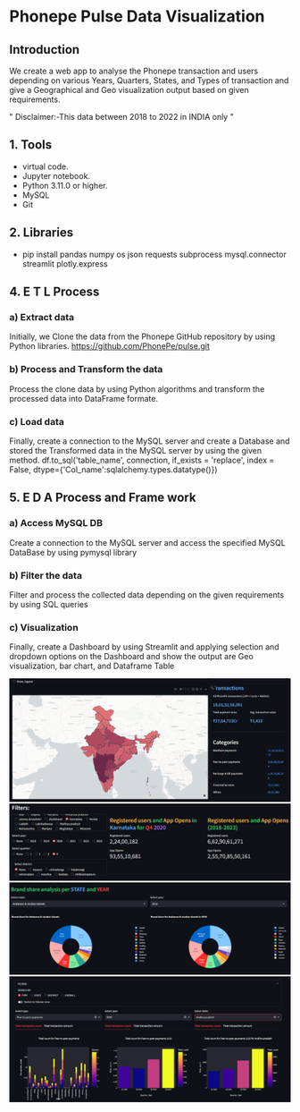 # Phonepe Pulse Data Visualization

## Introduction
We create a web app to analyse the Phonepe transaction and users depending on various Years, Quarters, States, and Types of transaction and give a Geographical and Geo visualization output based on given requirements.

" Disclaimer:-This data between 2018 to 2022 in INDIA only "

## 1. Tools
- virtual code.
- Jupyter notebook.
- Python 3.11.0 or higher.
- MySQL
- Git
  
## 2. Libraries
- pip install pandas numpy os json requests subprocess mysql.connector streamlit plotly.express

  
## 4. E T L Process

### a) Extract data

Initially, we Clone the data from the Phonepe GitHub repository by using Python libraries. https://github.com/PhonePe/pulse.git

### b) Process and Transform the data

Process the clone data by using Python algorithms and transform the processed data into DataFrame formate.

### c) Load data

Finally, create a connection to the MySQL server and create a Database and stored the Transformed data in the MySQL server by using the given method. df.to_sql('table_name', connection, if_exists = 'replace', index = False, dtype={'Col_name':sqlalchemy.types.datatype()})

## 5. E D A Process and Frame work

### a) Access MySQL DB

Create a connection to the MySQL server and access the specified MySQL DataBase by using pymysql library

### b) Filter the data

Filter and process the collected data depending on the given requirements by using SQL queries

### c) Visualization

Finally, create a Dashboard by using Streamlit and applying selection and dropdown options on the Dashboard and show the output are Geo visualization, bar chart, and Dataframe Table

<div>
	<img src="https://github.com/Maddy1107/PhonePe-Pulse-Data-Analysis/blob/main/Viz%20images/1.png"/>
  	<img src="https://github.com/Maddy1107/PhonePe-Pulse-Data-Analysis/blob/main/Viz%20images/2.png"/>
	<img src="https://github.com/Maddy1107/PhonePe-Pulse-Data-Analysis/blob/main/Viz%20images/3.png"/>
	<img src="https://github.com/Maddy1107/PhonePe-Pulse-Data-Analysis/blob/main/Viz%20images/4.png"/>
</div>

